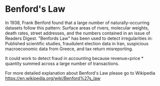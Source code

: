 # Benford's Law

In 1938, Frank Benford found that a large number of naturally-occurring datasets follow this pattern:
  Surface areas of rivers, molecular weights, death rates, street addresses, and the numbers contained in an issue of Readers 
  Digest.
"Benfords Law" has been used to detect irregularities in:
  Published scientific studies, fraudulent election data in Iran, suspicious macroeconomic data from Greece, and tax return
  misreporting.

It could work to detect fraud in accounting because revenue=price * quantity summed across a large number of transactions.

For more detailed explanation about Benford's Law please go to Wikipedia https://en.wikipedia.org/wiki/Benford%27s_law


